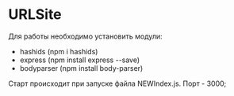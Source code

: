 # URLSite
Для работы необходимо установить модули:
- hashids (npm i hashids)
- express (npm install express --save)
- bodyparser (npm install body-parser)

Старт происходит при запуске файла NEWIndex.js.
Порт - 3000;
